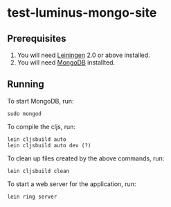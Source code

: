 # test-luminus-mongo-site

<Description>

## Prerequisites

 1. You will need [Leiningen][1] 2.0 or above installed.
 2. You will need [MongoDB][2] installted.

[1]: https://github.com/technomancy/leiningen
[2]: https://www.mongodb.org/downloads

## Running

To start MongoDB, run:

    sudo mongod

To compile the cljs, run:

    lein cljsbuild auto
    lein cljsbuild auto dev (?)

To clean up files created by the above commands, run:

    lein cljsbuild clean

To start a web server for the application, run:

    lein ring server
